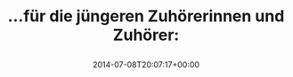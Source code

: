 ---
retweeted: false
source: <a href="http://twitter.com" rel="nofollow">Twitter Web Client</a>
entities:
  hashtags: []
  symbols: []
  user_mentions: []
  urls:
  - url: https://t.co/mqFNfYhrCe
    expanded_url: https://de.wikipedia.org/wiki/Swatch-Internetzeit
    display_url: de.wikipedia.org/wiki/Swatch-In…
    indices:
    - '44'
    - '67'
display_text_range:
- '0'
- '67'
favorite_count: '1'
id_str: '486602440356413441'
truncated: false
retweet_count: '0'
id: '486602440356413441'
possibly_sensitive: false
created_at: Tue Jul 08 20:07:17 +0000 2014
favorited: false
full_text: "…für die jüngeren Zuhörerinnen und Zuhörer:"
lang: de
quote_url: https://de.wikipedia.org/wiki/Swatch-Internetzeit
tags:
- pesos/twitter
date: '2014-07-08T20:07:17+00:00'
src: https://twitter.com/bascht/status/486602440356413441
original_url: https://twitter.com/bascht/status/486602440356413441
type: twitter_tweet
text: "…für die jüngeren Zuhörerinnen und Zuhörer:"
title: "…für die jüngeren Zuhörerinnen und Zuhörer:\n"

---